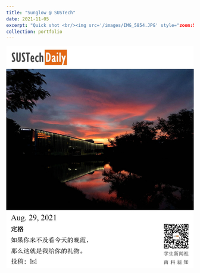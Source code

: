 ```yaml
---
title: "Sunglow @ SUSTech"
date: 2021-11-05
excerpt: "Quick shot <br/><img src='/images/IMG_5854.JPG' style="zoom:50%;">"
collection: portfolio
---
```


![](/images/sustechdaily-1.png)

